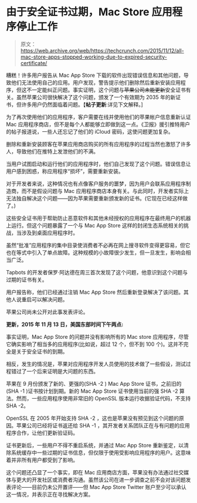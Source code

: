 # 由于安全证书过期，Mac Store 应用程序停止工作 

> 原文：<https://web.archive.org/web/https://techcrunch.com/2015/11/12/all-mac-store-apps-stopped-working-due-to-expired-security-certificate/>

糟糕！许多用户报告从 Mac App Store 下载的软件出现错误信息和其他问题，导致他们无法使用自己的应用。用户发现，警告提示他们删除然后重新安装应用程序，但这不一定能纠正问题。事实证明，这个问题与~~苹果公司未能更新~~安全证书有关。虽然苹果公司很快解决了这个问题，颁发了一个有效期为 2035 年的新证书，但许多用户仍然面临着问题。【**帖子更新**:详见下文解释。]

为了再次使用他们的应用程序，客户需要在线并使用他们的苹果帐户信息重新认证 Mac 应用程序商店，但不是每个人都能够立即做到这一点。《卫报》援引推特用户的帖子报道说，一些人还忘记了他们的 iCloud 密码，这使问题更加复杂。

删除和重新安装顾客在苹果应用商店购买的所有应用程序的过程当然也激怒了许多人，导致他们在推特上发泄他们的不满。

当用户试图启动和运行他们的应用程序时，他们自己发现了这个问题。错误信息让用户感到困惑，称应用程序“损坏”，需要重新安装。

对于开发者来说，这种情况也有点像客户服务的噩梦，因为用户会联系应用程序制造商，而不是假设问题与 Mac 应用程序商店本身有关。与此同时，开发者实际上无法独自解决这个问题——因为苹果需要重新颁发新的证书。(它现在已经这样做了。)

这些安全证书用于帮助防止恶意软件和其他未经授权的应用程序在最终用户的机器上运行。但这个问题暴露了一个与 Mac App Store 这样的封闭生态系统相关的挑战，当涉及到桌面应用程序时。

虽然“批准”应用程序的集中目录使消费者不必再在网上搜寻软件变得更容易，但它也在等式中引入了单点故障。这种规模的小故障很少发生，但一旦发生，影响会相当广泛。

Tapbots 的开发者保罗·阿达德在周三首次发现了这个问题，他意识到这个问题与过期的证书有关。

用户报告称，他们已经通过注销 Mac App Store 然后重新登录解决了该问题。其他人说重启可以解决问题。

苹果公司尚未公开对此事发表评论。

**更新，2015 年 11 月 13 日，美国东部时间下午两点:**

事实证明，Mac App Store 的问题并没有影响所有的 Mac store 应用程序，尽管它确实影响了相当多的应用程序(比如说，超过 12 个，但不到 100 个)。这并不完全是关于安全证书的到期。

相反，发生的情况是，苹果对应用程序开发人员使用的技术做了一些假设，测试过程错过了一个后来证明是大问题的东西。

苹果在 9 月份颁发了新的、更强的(SHA -2 ) Mac App Store 证书，之前旧的(SHA -1 )证书按计划到期。新的 Mac App Store 证书使用当前的强 SHA -2 算法。然而，一些应用程序使用非常旧的 OpenSSL 版本运行收据验证代码，不支持 SHA -2。

OpenSSL 在 2005 年开始支持 SHA -2 ，这也是苹果没有预见到这个问题的原因。苹果公司已经将证书返还给 SHA -1 ，其开发者关系团队正在与有问题的应用程序合作，让他们更新验证码。

证书更新后，一些用户不得不重启系统，并通过 Mac App Store 重新鉴定，以清除系统缓存中一些过期的证书信息，但仅限于使用受影响应用程序的用户。这意味着并非所有用户都受到了影响。

这个问题还凸显了一个事实，即在 Mac 应用商店方面，苹果没有办法通过社交媒体与更大的开发社区或消费者沟通。虽然该公司在进一步调查之前不会对该问题发表评论——目前仍未公开置评——但 Mac App Store Twitter 账户至少可以承认这一情况，并表示正在寻找解决方案。